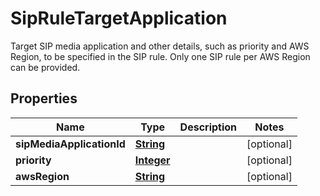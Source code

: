 

# SipRuleTargetApplication

Target SIP media application and other details, such as priority and AWS Region, to be specified in the SIP rule. Only one SIP rule per AWS Region can be provided.

## Properties

| Name | Type | Description | Notes |
|------------ | ------------- | ------------- | -------------|
|**sipMediaApplicationId** | [**String**](String.md) |  |  [optional] |
|**priority** | [**Integer**](Integer.md) |  |  [optional] |
|**awsRegion** | [**String**](String.md) |  |  [optional] |



